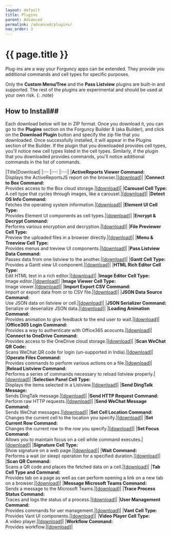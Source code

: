 ```yaml
---
layout: default
title: Plugins
parent: Advanced
permalink: /advanced/plugins/
nav_order: 3
---
```


# {{ page.title }}

Plug-ins are a way your Forguncy apps can be extended. They provide you additional commands and cell types for specific purposes.

Only the **Custom Menu/Tree** and the **Pass Listview** plugins are built-in and supported. The rest of the plugins are experimental and should be used at your own risk.
{: .note}

## How to Install##
Each download below will be in ZIP format. Once you download it, you can go to the **Plugins** section on the Forguncy Builder 8 (aka Builder), and click on the **Download Plugin** button and specify the zip file that you downloaded. Once successfully installed, it will appear in the Plugins section of the Builder. If the plugin that you downloaded provides cell types, you'll notice new cell types listed in the cell types. Similarly, if the plugin that you downloaded provides commands, you'll notice additional commands in the list of commands.

|Title|Download|
|:-- |:--: |:--:|
|**ActiveReports Viewer Command:**<br>Displays the ActiveReportsJS report on the browser.|[[download](/assets/plugins/ActiveReportsViewerCommand.zip)]|
|**Connect to Box Command:**<br>Provides access to the Box cloud storage.|[[download](/assets/plugins/BoxService.zip)]|
|**Carousel Cell Type:**<br>A cell type that cycles through images, like a carousel.|[[download](/assets/plugins/CarouselCellType.zip)]|
|**Detect OS Info Command:**<br>Fetches the operating system information.|[[download](/assets/plugins/DetectOSInfoCommand.zip)]|
|**Element UI Cell Type:**<br>Provides Element UI components as cell types.|[[download](/assets/plugins/ElementUI.zip)]|
|**Encrypt & Decrypt Command:**<br>Performs various encryption and decryption.|[[download](/assets/plugins/EncryptDecryptCommand.zip)]|
|**File Previewer Cell Type:**<br>Preview the uploaded files in a browser directly.|[[download](/assets/plugins/FilePreviewer.zip)]|
|**Menu & Treeview Cell Type:**<br>Provides menus and treview UI components.|[[download](/assets/plugins/Forguncy.CustomMenu.zip)]|
|**Pass Listview Data Command:**<br>Passes data from one listview to the another.|[[download](/assets/plugins/PassListviewDataCommand.zip)]|
|**Gantt Cell Type:**<br>Provides a Gantt view UI component.|[[download](/assets/plugins/Gantt.zip)]|
|**HTML Rich Editor Cell Type:**<br>Edit HTML text in a rich editor.|[[download](/assets/plugins/HtmlRichEdtior.zip)]|
|**Image Editor Cell Type:**<br>Image editor.|[[download](/assets/plugins/ImageEditor.zip)]|
|**Image Viewer Cell Type:**<br>Image viewer.|[[download](/assets/plugins/ImageViewerCommand.zip)]|
|**Import Export CSV Command:**<br>Import or export data from or to CSV file.|[[download](/assets/plugins/ImportExportCSV.zip)]|
|**JSON Data Source Command:**<br>Use JSON data on listview or cell.|[[download](/assets/plugins/JsonDataSource.zip)]|
|**JSON Serializer Command:**<br>Serialize or deserialize JSON data.|[[download](/assets/plugins/JsonUtilityCommand.zip)]|
|**Loading Animation Command:**<br>Provides animation to give feedback to the end user to wait.|[[download](/assets/plugins/LoadingCommand.zip)]|
|**Office365 Login Command:**<br>Provides a way to authenticate with Office365 acocunts.|[[download](/assets/plugins/Office365LoginCommand.zip)]|
|**Connect to OneDrive Command:**<br>Provides access to the OneDrive cloud storage.|[[download](/assets/plugins/OneDriveService.zip)]|
|**Scan WeChat QR Code:**<br>Scans WeChat QR code for login (un-supported in India).|[[download](/assets/plugins/OpenWeChatCommand.zip)]|
|**Operate Files Command:**<br>Provides commands to perform various actions on a file.|[[download](/assets/plugins/OperateFilesCommand.zip)]|
|**Reload Listview Command:**<br>Performs a series of commands necessary to reload listview properly.|[[download](/assets/plugins/ReloadListViewCommand.zip)]|
|**Selection Panel Cell Type:**<br>Displays the items selected in a Listview.|[[download](/assets/plugins/SelectionPanel.zip)]|
|**Send DingTalk Message:**<br>Sends DingTalk message.|[[download](/assets/plugins/SendDingTalkMessage.zip)]|
|**Send HTTP Request Command:**<br>Perform raw HTTP requests.|[[download](/assets/plugins/SendHTTPRequestCommand.zip)]|
|**Send WeChat Message Command:**<br>Sends WeChat messages.|[[download](/assets/plugins/SendWeChatMessage.zip)]|
|**Set Cell Location Command:**<br>Changes the current cell to the location you specify.|[[download](/assets/plugins/SetCellLocationCommand.zip)]|
|**Set Current Row Command:**<br>Changes the current row to the row you specify.|[[download](/assets/plugins/SetCurrentRowCommand.zip)]|
|**Set Focus Command:**<br>Allows you to maintain focus on a cell while command executes.|[[download](/assets/plugins/SetFocusCommand.zip)]|
|**Signature Cell Type:**<br>Show signature on a web page.|[[download](/assets/plugins/SignatureCellType.zip)]|
|**Wait Command:**<br>Performs a wait (or sleep) operation for a specified duration.|[[download](/assets/plugins/SleepCommand.zip)]|
|**Scan QR Command:**<br>Scans a QR code and places the fetched data on a cell.|[[download](/assets/plugins/SmartPhoneCommand.zip)]|
|**Tab Cell Type and Command:**<br>Provides tab on a page as well as can perform opening a link on a new tab on a browser.|[[download](/assets/plugins/TabManager.zip)]|
|**Message Microsoft Teams Command:**<br>Sends a message to the Microsoft Teams.|[[download](/assets/plugins/TeamsWebHookCommand.zip)]|
|**Trace Process Status Command:**<br>Traces and logs the status of a process.|[[download](/assets/plugins/TraceProcessStatusCommand.zip)]|
|**User Management Command:**<br>Provides commands for uer management.|[[download](/assets/plugins/UserManagementCommands.zip)]|
|**Vant Cell Type:**<br>Provides Vant UI components.|[[download](/assets/plugins/Vant.zip)]|
|**Video Player Cell Type:**<br>A video player.|[[download](/assets/plugins/VideoPlayCellType.zip)]|
|**Workflow Command:**<br>Provides workflow.|[[download](/assets/plugins)]|

